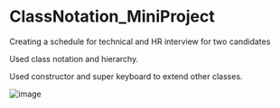 # ClassNotation_MiniProject
Creating a schedule for technical and HR interview for two candidates

Used class notation and hierarchy.

Used constructor and super keyboard to extend other classes.

![image](https://user-images.githubusercontent.com/92288227/221252277-8e3f613d-e597-4f1f-bf11-a7aa750eb6f3.png)

